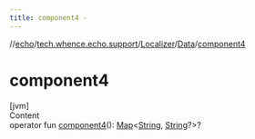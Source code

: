 ```yaml
---
title: component4 -
---
```

//[echo](../../../index.md)/[tech.whence.echo.support](../../index.md)/[Localizer](../index.md)/[Data](index.md)/[component4](component4.md)



# component4  
[jvm]  
Content  
operator fun [component4](component4.md)(): [Map](https://kotlinlang.org/api/latest/jvm/stdlib/kotlin.collections/-map/index.html)<[String](https://kotlinlang.org/api/latest/jvm/stdlib/kotlin/-string/index.html), [String](https://kotlinlang.org/api/latest/jvm/stdlib/kotlin/-string/index.html)?>?  



